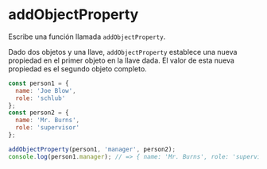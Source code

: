 # addObjectProperty

Escribe una función llamada `addObjectProperty`.

Dado dos objetos y una llave, `addObjectProperty` establece una nueva propiedad
en el primer objeto en la llave dada. El valor de esta nueva propiedad es el
segundo objeto completo.

```js
const person1 = {
  name: 'Joe Blow',
  role: 'schlub'
};
const person2 = {
  name: 'Mr. Burns',
  role: 'supervisor'
};

addObjectProperty(person1, 'manager', person2);
console.log(person1.manager); // => { name: 'Mr. Burns', role: 'supervisor' }
```
